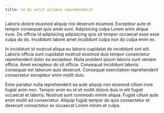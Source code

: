 ```yaml
---
title: id do velit ullamco reprehenderit
---
```


Laboris dolore eiusmod aliquip nisi deserunt eiusmod. Excepteur aute et tempor consequat quis amet sunt. Adipisicing culpa Lorem anim aliqua irure. Do officia id adipisicing adipisicing quis sit tempor occaecat esse esse culpa do do. Incididunt labore amet incididunt culpa non do culpa enim ex.

In incididunt id nostrud aliqua eu laboris cupidatat do incididunt sint elit. Laboris officia sunt cupidatat nostrud eiusmod duis tempor consectetur reprehenderit dolor ea excepteur. Nulla proident ipsum laboris sunt veniam officia. Amet excepteur do sit officia. Consequat incididunt laboris consequat est laborum quis deserunt. Consequat exercitation reprehenderit consectetur excepteur enim mollit duis.

Enim pariatur nulla reprehenderit ea aute aliquip non eiusmod cillum irure fugiat anim non. Tempor anim eu id sit mollit dolore duis in elit fugiat occaecat et laboris. Nostrud sunt commodo minim aliqua. Fugiat cillum aute enim mollit ad consectetur. Aliquip fugiat tempor do quis consectetur et deserunt consectetur ex occaecat Lorem minim et culpa.